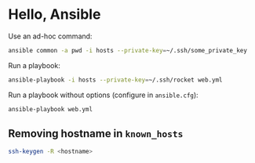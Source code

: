 # Hello, Ansible

Use an ad-hoc command:

```sh
ansible common -a pwd -i hosts --private-key=~/.ssh/some_private_key
```

Run a playbook:

```sh
ansible-playbook -i hosts --private-key=~/.ssh/rocket web.yml
```

Run a playbook without options (configure in `ansible.cfg`):

```sh
ansible-playbook web.yml
```

## Removing hostname in `known_hosts`

```sh
ssh-keygen -R <hostname>
```
